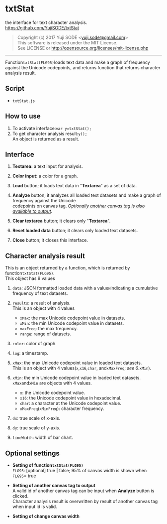 # txtStat
the interface for text character analysis.
https://github.com/YujiSODE/txtStat

>Copyright (c) 2017 Yuji SODE \<yuji.sode@gmail.com\>  
>This software is released under the MIT License.  
>See LICENSE or http://opensource.org/licenses/mit-license.php
______

Function`txtStat(FLG95)`loads text data and make a graph of frequency against the Unicode codepoints,
and returns function that returns character analysis result.

## Script
* `txtStat.js`

## How to use
1. To activate interface:`var y=txtStat();`  
2. To get character analysis result:`y();`  
   An object is returned as a result.

## Interface
1. __Textarea:__ a text input for analysis.  
   
2. __Color input:__ a color for a graph.  
   
3. __Load__ button; it loads text data in "__Textarea__" as a set of data.  
   
4. __Analyze__ button; it analyzes all loaded text datasets and make a graph of frequency against the Unicode  
   codepoints on canvas tag. [_Optionally another canvas tag is also available to output_](#optional-settings).  
   
5. __Clear textarea__ button; it clears only "__Textarea__".  
   
6. __Reset loaded data__ button; it clears only loaded text datasets.  
   
7. __Close__ button; it closes this interface.

## Character analysis result
This is an object returned by a function, which is returned by function`txtStat(FLG95)`.  
This object has 9 values  
1. `data`: JSON formatted loaded data with a value`N`indicating a cumulative frequency of text datasets.  
   
2. `results`: a result of analysis.  
   This is an object with 4 values
   * `xMax`: the max Unicode codepoint value in datasets.
   * `xMin`: the min Unicode codepoint value in datasets.
   * `maxFreq`: the max frequency.
   * `range`: range of datasets.
   
3. `color`: color of graph.  
   
4. `log`: a timestamp.  
   
5. `xMax`: the max Unicode codepoint value in loaded text datasets.  
   This is an object with 4 values\(`x`,`x16`,`char`, and`xMaxFreq`; _see 6_\.`xMin`\).  
   
6. `xMin`: the min Unicode codepoint value in loaded text datasets.  
   `xMax`and`xMin` are objects with 4 values.
   * `x`: the Unicode codepoint value.
   * `x16`: the Unicode codepoint value in hexadecimal.
   * `char`: a character at the Unicode codepoint value.
   * `xMaxFreq`\(`xMinFreq`\): character frequency.
   
7. `dx`: true scale of x-axis.  
   
8. `dy`: true scale of y-axis.  
   
9. `lineWidth`: width of bar chart.

## Optional settings
* __Setting of function`txtStat(FLG95)`__  
  `FLG95`: [optional] true | false; 95% of canvas width is shown when `FLG95`= true  
  
* __Setting of another canvas tag to output__  
  A valid id of another canvas tag can be input when __Analyze__ button is clicked.  
  Character analysis result is overwritten by result of another canvas tag when input id is valid.
* __Setting of change canvas width__  
  
